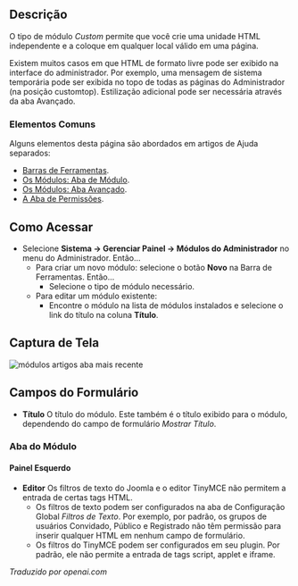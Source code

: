 <!-- Filename: Help4.x:Admin_Modules:_Custom / Display title: Módulos: Personalizado  -->

## Descrição

O tipo de módulo *Custom* permite que você crie uma unidade HTML independente e a coloque em qualquer local válido em uma página.

Existem muitos casos em que HTML de formato livre pode ser exibido na interface do administrador. Por exemplo, uma mensagem de sistema temporária pode ser exibida no topo de todas as páginas do Administrador (na posição customtop). Estilização adicional pode ser necessária através da aba Avançado.

### Elementos Comuns

Alguns elementos desta página são abordados em artigos de Ajuda separados:

* [Barras de Ferramentas](jdocmanual?article=help/common-elements/toolbars).
* [Os Módulos: Aba de Módulo](jdocmanual?article=help/modules/modules-module-tab).
* [Os Módulos: Aba Avançado](jdocmanual?article=help/modules/modules-advanced-tab).
* [A Aba de Permissões](jdocmanual?article=help/common-elements/edit-permissions).

## Como Acessar

- Selecione **Sistema → Gerenciar Painel → Módulos do Administrador** no menu do Administrador. Então...
  - Para criar um novo módulo: selecione o botão **Novo** na Barra de Ferramentas. Então...
    - Selecione o tipo de módulo necessário.
  - Para editar um módulo existente:
    - Encontre o módulo na lista de módulos instalados e selecione o link do título na coluna **Título**.

## Captura de Tela

![módulos artigos aba mais recente](../../../pt/images/modules-admin/modules-custom-module-tab.png)

## Campos do Formulário

- **Título** O título do módulo. Este também é o título exibido
  para o módulo, dependendo do campo de formulário *Mostrar Título*.

### Aba do Módulo

#### Painel Esquerdo

- **Editor** Os filtros de texto do Joomla e o editor TinyMCE não permitem a entrada de certas tags HTML.
  - Os filtros de texto podem ser configurados na aba de Configuração Global
    *Filtros de Texto*. Por exemplo, por padrão, os grupos de usuários Convidado, Público e Registrado
    não têm permissão para inserir qualquer HTML em nenhum campo de formulário.
  - Os filtros do TinyMCE podem ser configurados em seu plugin. Por padrão, ele não permite
    a entrada de tags script, applet e iframe.

*Traduzido por openai.com*

